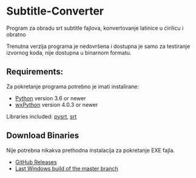 # Subtitle-Converter

Program za obradu srt subtitle fajlova, konvertovanje latinice u ćirilicu i obratno

Trenutna verzija programa je nedovršena i dostupna je samo za testiranje izvornog koda,
nije dostupna u binarnom formatu.

## Requirements:

Za pokretanje programa potrebno je imati instalirane:

* [Python](http://www.python.org/) version 3.6 or newer 
* [wxPython](https://wxpython.org/) version 4.0.3 or newer

Libraries included:
[pysrt](https://github.com/byroot/pysrt), [srt](https://github.com/cdown/srt)

## Download Binaries

Nije potrebna nikakva prethodna instalacija za pokretanje EXE fajla.

* [GitHub Releases](https://github.com/padovaSR/subtitle-converter/releases)
* [Last Windows build of the master branch](https://github.com/padovaSR/subtitle-converter/releases/download/v0.5.6.2/Subtitle.Converter-0.5.6.2.zip)
